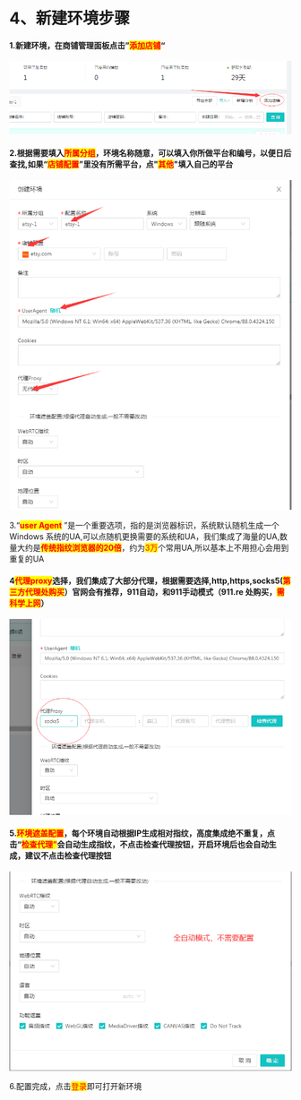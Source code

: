 # 4、新建环境步骤

#### 1.新建环境，在商铺管理面板点击”<mark style="color:red;">添加店铺</mark>“

![](../.gitbook/assets/p7.png)

#### 2.根据需要填入<mark style="color:red;">所属分组</mark>，环境名称随意，可以填入你所做平台和编号，以便日后查找,如果“<mark style="color:red;">**店铺配置**</mark>”里没有所需平台，点"<mark style="color:red;">**其他**</mark>"填入自己的平台

![](../.gitbook/assets/p8.png)

3.“<mark style="color:red;">**user Agent**</mark> ”是一个重要选项，指的是浏览器标识，系统默认随机生成一个Windows 系统的UA,可以点随机更换需要的系统和UA，我们集成了海量的UA,数量大约是<mark style="color:red;">**传统指纹浏览器的20倍**</mark>，约为<mark style="color:red;">3万</mark>个常用UA,所以基本上不用担心会用到重复的UA

#### 4<mark style="color:red;">**代理proxy**</mark>选择，我们集成了大部分代理，根据需要选择,http,https,socks5(<mark style="color:red;">第三方代理处购买</mark>）官网会有推荐，911自动，和911手动模式（911.re 处购买，<mark style="color:red;">需科学上网</mark>）

![](../.gitbook/assets/p11.png)

#### 5.<mark style="color:red;">环境遮盖配置</mark>，每个环境自动根据IP生成相对指纹，高度集成绝不重复，点击“<mark style="color:red;">检查代理”</mark>会自动生成指纹，不点击检查代理按钮，开启环境后也会自动生成，建议不点击检查代理按钮

![](../.gitbook/assets/p12.png)

6.配置完成，点击<mark style="color:red;">登录</mark>即可打开新环境
